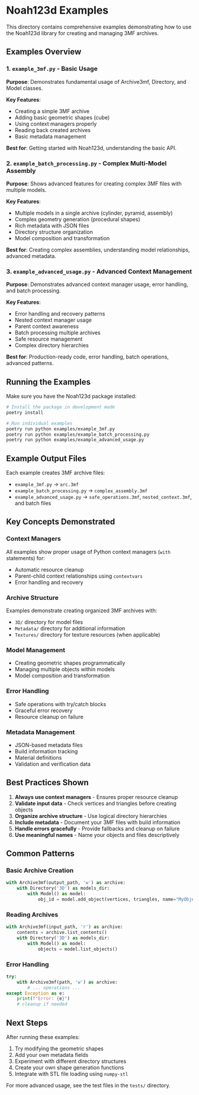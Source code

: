# Noah123d Examples

This directory contains comprehensive examples demonstrating how to use the Noah123d library for creating and managing 3MF archives.

## Examples Overview

### 1. `example_3mf.py` - Basic Usage
**Purpose**: Demonstrates fundamental usage of Archive3mf, Directory, and Model classes.

**Key Features**:
- Creating a simple 3MF archive
- Adding basic geometric shapes (cube)
- Using context managers properly
- Reading back created archives
- Basic metadata management

**Best for**: Getting started with Noah123d, understanding the basic API.

### 2. `example_batch_processing.py` - Complex Multi-Model Assembly
**Purpose**: Shows advanced features for creating complex 3MF files with multiple models.

**Key Features**:
- Multiple models in a single archive (cylinder, pyramid, assembly)
- Complex geometry generation (procedural shapes)
- Rich metadata with JSON files
- Directory structure organization
- Model composition and transformation

**Best for**: Creating complex assemblies, understanding model relationships, advanced metadata.

### 3. `example_advanced_usage.py` - Advanced Context Management
**Purpose**: Demonstrates advanced context manager usage, error handling, and batch processing.

**Key Features**:
- Error handling and recovery patterns
- Nested context manager usage
- Parent context awareness
- Batch processing multiple archives
- Safe resource management
- Complex directory hierarchies

**Best for**: Production-ready code, error handling, batch operations, advanced patterns.

## Running the Examples

Make sure you have the Noah123d package installed:

```bash
# Install the package in development mode
poetry install

# Run individual examples
poetry run python examples/example_3mf.py
poetry run python examples/example_batch_processing.py
poetry run python examples/example_advanced_usage.py
```

## Example Output Files

Each example creates 3MF archive files:

- `example_3mf.py` → `arc.3mf`
- `example_batch_processing.py` → `complex_assembly.3mf`
- `example_advanced_usage.py` → `safe_operations.3mf`, `nested_context.3mf`, and batch files

## Key Concepts Demonstrated

### Context Managers
All examples show proper usage of Python context managers (`with` statements) for:
- Automatic resource cleanup
- Parent-child context relationships using `contextvars`
- Error handling and recovery

### Archive Structure
Examples demonstrate creating organized 3MF archives with:
- `3D/` directory for model files
- `Metadata/` directory for additional information
- `Textures/` directory for texture resources (when applicable)

### Model Management
- Creating geometric shapes programmatically
- Managing multiple objects within models
- Model composition and transformation

### Error Handling
- Safe operations with try/catch blocks
- Graceful error recovery
- Resource cleanup on failure

### Metadata Management
- JSON-based metadata files
- Build information tracking
- Material definitions
- Validation and verification data

## Best Practices Shown

1. **Always use context managers** - Ensures proper resource cleanup
2. **Validate input data** - Check vertices and triangles before creating objects
3. **Organize archive structure** - Use logical directory hierarchies
4. **Include metadata** - Document your 3MF files with build information
5. **Handle errors gracefully** - Provide fallbacks and cleanup on failure
6. **Use meaningful names** - Name your objects and files descriptively

## Common Patterns

### Basic Archive Creation
```python
with Archive3mf(output_path, 'w') as archive:
    with Directory('3D') as models_dir:
        with Model() as model:
            obj_id = model.add_object(vertices, triangles, name="MyObject")
```

### Reading Archives
```python
with Archive3mf(input_path, 'r') as archive:
    contents = archive.list_contents()
    with Directory('3D') as models_dir:
        with Model() as model:
            objects = model.list_objects()
```

### Error Handling
```python
try:
    with Archive3mf(path, 'w') as archive:
        # ... operations ...
except Exception as e:
    print(f"Error: {e}")
    # cleanup if needed
```

## Next Steps

After running these examples:

1. Try modifying the geometric shapes
2. Add your own metadata fields
3. Experiment with different directory structures
4. Create your own shape generation functions
5. Integrate with STL file loading using `numpy-stl`

For more advanced usage, see the test files in the `tests/` directory.

